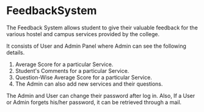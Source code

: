 # FeedbackSystem

The Feedback System allows student to give their valuable feedback for the various hostel and campus services provided by the college.

It consists of User and Admin Panel where Admin can see the following details.
1. Average Score for a particular Service.
2. Student's Comments for a particular Service.
3. Question-Wise Average Score for a particular Service.
4. The Admin can also add new services and their questions.

The Admin and User can change their password after log in.
Also, If a User or Admin forgets his/her password, it can be retrieved through a mail.
